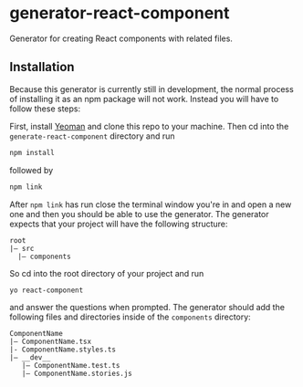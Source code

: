 # generator-react-component
Generator for creating React components with related files.

## Installation

Because this generator is currently still in development, the normal process of installing it as an npm package will not work. Instead you will have to follow these steps:

First, install [Yeoman](http://yeoman.io) and clone this repo to your 
machine. Then cd into the `generate-react-component` directory and run
```bash
npm install
```
followed by
```bash
npm link
```

After `npm link` has run close the terminal window you're in and open a new one and then you should be able to use the generator. The generator expects that your project will have the following structure:

```
root
|— src
  |— components
```
So cd into the root directory of your project and run

```bash
yo react-component
```
and answer the questions when prompted. The generator should add the following files and directories inside of the `components` directory:
```
ComponentName
|— ComponentName.tsx
|- ComponentName.styles.ts
|— __dev__
   |— ComponentName.test.ts
   |— ComponentName.stories.js
```
